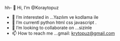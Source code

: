 hh- 👋 Hi, I’m @Koraytopuz
- 👀 I’m interested in ...Yazılım ve kodlama ile 
- 🌱 I’m currentl python html css javascript .
- 💞️ I’m looking to collaborate on ...sizinle
- 📫 How to reach me ...gmail: krytopuz@gmail.com

<!---teseşekkürler
Koraytopuz/Koraytopuz is a ✨ special ✨ repository because its `README.md` (this file) appears on your GitHub profile.
You can click the Preview link to take a look at your changes.
--->

